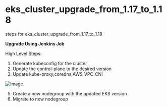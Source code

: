 # eks_cluster_upgrade_from_1.17_to_1.18
steps for eks_cluster_upgrade_from_1.17_to_1.18

**Upgrade Using Jenkins Job**

High Level Steps:
1. Generate kubeconfig for the cluster
2. Update the control-plane to the desired version
3. Update kube-proxy,coredns,AWS_VPC_CNI

![image](https://user-images.githubusercontent.com/74225291/151735236-31c0f884-0fa6-4e13-903a-787c8e3e0810.png)


5. Create a new nodegroup with the updated EKS version
6. Migrate to new nodegroup
